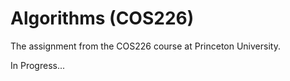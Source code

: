 # Algorithms (COS226)
The assignment from the COS226 course at Princeton University.

In Progress...
